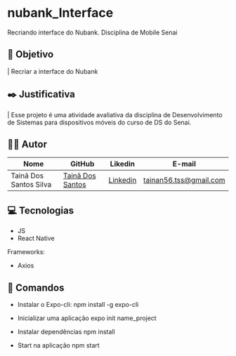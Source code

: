 # nubank_Interface
Recriando interface do Nubank. Disciplina de Mobile Senai


## :nazar_amulet: Objetivo

| Recriar a interface do Nubank

## :black_nib: Justificativa

| Esse projeto é uma atividade avaliativa da disciplina de Desenvolvimento de Sistemas para dispositivos móveis do curso de DS do Senai.


## :man_technologist: Autor


| Nome | GitHub | Likedin | E-mail
 | ---- | ------ | ------- | ------
 | Tainã Dos Santos Silva | [Tainã Dos Santos](https://github.com/NaanArmaX) | [Linkedin](https://www.linkedin.com/in/tainã-dos-santos-silva-7126401b1/) | tainan56.tss@gmail.com

## :computer: Tecnologias

- JS
- React Native

Frameworks:

- Axios

## :construction_worker: Comandos

- Instalar o Expo-cli:
  npm install -g expo-cli

- Inicializar uma aplicação
  expo init name_project

- Instalar dependências
  npm install

- Start na aplicação
  npm start

